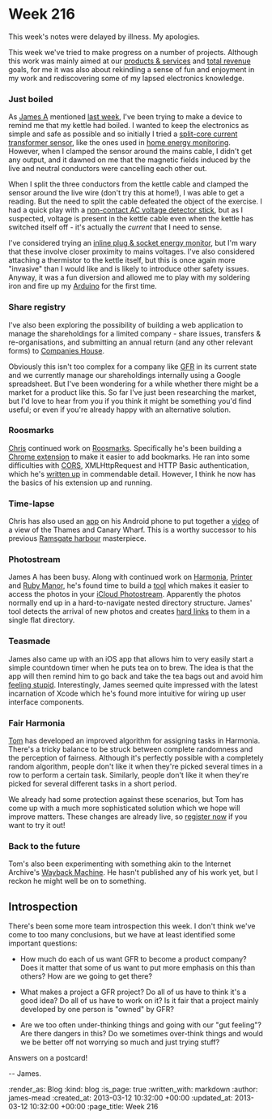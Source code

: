 Week 216
========

This week's notes were delayed by illness. My apologies.

This week we've tried to make progress on a number of projects. Although this work was mainly aimed at our [products & services](/week-210#products-and-services) and [total revenue](/week-210#total-revenue-target) goals, for me it was also about rekindling a sense of fun and enjoyment in my work and rediscovering some of my lapsed electronics knowledge.

### Just boiled

As [James A](/james-adam) mentioned [last week](/week-215), I've been trying to make a device to remind me that my kettle had boiled. I wanted to keep the electronics as simple and safe as possible and so initially I tried a [split-core current transformer sensor](http://www.coolcomponents.co.uk/catalog/invasive-current-sensor-p-677.html), like the ones used in [home energy monitoring](http://openenergymonitor.org/). However, when I clamped the sensor around the mains cable, I didn't get any output, and it dawned on me that the magnetic fields induced by the live and neutral conductors were cancelling each other out. 

When I split the three conductors from the kettle cable and clamped the sensor around the live wire (don't try this at home!), I was able to get a reading. But the need to split the cable defeated the object of the exercise. I had a quick play with a [non-contact AC voltage detector stick](http://www.ebay.co.uk/itm/250747838342), but as I suspected, voltage is present in the kettle cable even when the kettle has switched itself off - it's actually the _current_ that I need to sense.

I've considered trying an [inline plug & socket energy monitor](http://www.amazon.co.uk/dp/B003WK62WK), but I'm wary that these involve closer proximity to mains voltages. I've also considered attaching a thermistor to the kettle itself, but this is once again more "invasive" than I would like and is likely to introduce other safety issues. Anyway, it was a fun diversion and allowed me to play with my soldering iron and fire up my [Arduino](http://www.arduino.cc/) for the first time.

### Share registry

I've also been exploring the possibility of building a web application to manage the shareholdings for a limited company - share issues, transfers & re-organisations, and submitting an annual return (and any other relevant forms) to [Companies House](http://www.companieshouse.gov.uk/).

Obviously this isn't too complex for a company like [GFR](/) in its current state and we currently manage our shareholdings internally using a Google spreadsheet. But I've been wondering for a while whether there might be a market for a product like this. So far I've just been researching the market, but I'd love to hear from you if you think it might be something you'd find useful; or even if you're already happy with an alternative solution.

### Roosmarks

[Chris](/chris-roos) continued work on [Roosmarks](https://github.com/chrisroos/roosmarks). Specifically he's been building a [Chrome extension](https://github.com/chrisroos/roosmarks-chrome-extension) to make it easier to add bookmarks. He ran into some difficulties with [CORS](http://www.w3.org/TR/cors/), XMLHttpRequest and HTTP Basic authentication, which he's [written up](http://chrisroos.co.uk/blog/2013-03-08-the-behaviour-of-xmlhttprequest-withcredentials-when-used-with-cors) in commendable detail. However, I think he now has the basics of his extension up and running.

### Time-lapse

Chris has also used an [app](https://play.google.com/store/apps/details?id=com.ui.LapseItPro&hl=en) on his Android phone to put together a [video](https://www.youtube.com/watch?feature=player_embedded&v=y2cfh0frmYk) of a view of the Thames and Canary Wharf. This is a worthy successor to his previous [Ramsgate harbour](http://chrisroos.co.uk/blog/2009-01-13-24-hours-of-ramsgate-outer-harbour) masterpiece.

### Photostream

James A has been busy. Along with continued work on [Harmonia](https://harmonia.io/), [Printer](http://gofreerange.com/printer) and [Ruby Manor](http://rubymanor.org/4/), he's found time to build a [tool](https://github.com/lazyatom/photostream) which makes it easier to access the photos in your [iCloud Photostream](http://www.apple.com/uk/icloud/features/photo-stream.html). Apparently the photos normally end up in a hard-to-navigate nested directory structure. James' tool detects the arrival of new photos and creates [hard links](http://en.wikipedia.org/wiki/Hard_link) to them in a single flat directory.

### Teasmade

James also came up with an iOS app that allows him to very easily start a simple countdown timer when he puts tea on to brew. The idea is that the app will then remind him to go back and take the tea bags out and avoid him [feeling stupid](https://twitter.com/lazyatom/status/295895415813988353). Interestingly, James seemed quite impressed with the latest incarnation of Xcode which he's found more intuitive for wiring up user interface components.

### Fair Harmonia

[Tom](/tom-ward) has developed an improved algorithm for assigning tasks in Harmonia. There's a tricky balance to be struck between complete randomness and the perception of fairness. Although it's perfectly possible with a completely random algorithm, people don't like it when they're picked several times in a row to perform a certain task. Similarly, people don't like it when they're picked for several different tasks in a short period.

We already had some protection against these scenarios, but Tom has come up with a much more sophisticated solution which we hope will improve matters. These changes are already live, so [register now](https://harmonia.io/register) if you want to try it out!

### Back to the future

Tom's also been experimenting with something akin to the Internet Archive's [Wayback Machine](http://web.archive.org). He hasn't published any of his work yet, but I reckon he might well be on to something.

## Introspection

There's been some more team introspection this week. I don't think we've come to too many conclusions, but we have at least identified some important questions:

* How much do each of us want GFR to become a product company? Does it matter that some of us want to put more emphasis on this than others? How are we going to get there?

* What makes a project a GFR project? Do all of us have to think it's a good idea? Do all of us have to work on it? Is it fair that a project mainly developed by one person is "owned" by GFR?

* Are we too often under-thinking things and going with our "gut feeling"? Are there dangers in this? Do we sometimes over-think things and would we be better off not worrying so much and just trying stuff?

Answers on a postcard!

-- James.

:render_as: Blog
:kind: blog
:is_page: true
:written_with: markdown
:author: james-mead
:created_at: 2013-03-12 10:32:00 +00:00
:updated_at: 2013-03-12 10:32:00 +00:00
:page_title: Week 216
